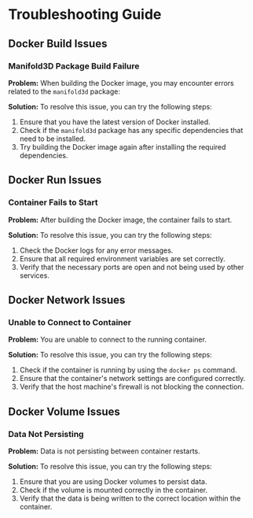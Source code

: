 # Troubleshooting Guide

## Docker Build Issues

### Manifold3D Package Build Failure

**Problem:** When building the Docker image, you may encounter errors related to the `manifold3d` package:

**Solution:** To resolve this issue, you can try the following steps:
1. Ensure that you have the latest version of Docker installed.
2. Check if the `manifold3d` package has any specific dependencies that need to be installed.
3. Try building the Docker image again after installing the required dependencies.

## Docker Run Issues

### Container Fails to Start

**Problem:** After building the Docker image, the container fails to start.

**Solution:** To resolve this issue, you can try the following steps:
1. Check the Docker logs for any error messages.
2. Ensure that all required environment variables are set correctly.
3. Verify that the necessary ports are open and not being used by other services.

## Docker Network Issues

### Unable to Connect to Container

**Problem:** You are unable to connect to the running container.

**Solution:** To resolve this issue, you can try the following steps:
1. Check if the container is running by using the `docker ps` command.
2. Ensure that the container's network settings are configured correctly.
3. Verify that the host machine's firewall is not blocking the connection.

## Docker Volume Issues

### Data Not Persisting

**Problem:** Data is not persisting between container restarts.

**Solution:** To resolve this issue, you can try the following steps:
1. Ensure that you are using Docker volumes to persist data.
2. Check if the volume is mounted correctly in the container.
3. Verify that the data is being written to the correct location within the container.

